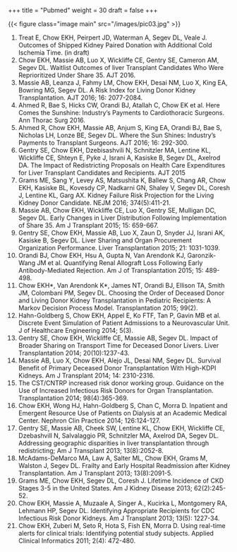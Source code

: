 +++
title = "Pubmed"
weight = 30
draft = false
+++

{{< figure class="image main" src="/images/pic03.jpg" >}}

1. Treat E, Chow EKH, Peirpert JD, Waterman A, Segev DL, Veale J. Outcomes of Shipped Kidney Paired Donation with Additional Cold Ischemia Time. (in draft)
2. Chow EKH, Massie AB, Luo X, Wickliffe CE, Gentry SE, Cameron AM, Segev DL. Waitlist Outcomes of liver Transplant Candidates Who Were Reprioritized Under Share 35. AJT 2016.
3. Massie AB, Leanza J, Fahmy LM, Chow EKH, Desai NM, Luo X, King EA, Bowring MG, Segev DL. A Risk Index for Living Donor Kidney Transplantation. AJT 2016; 16: 2077-2084.
4. Ahmed R, Bae S, Hicks CW, Orandi BJ, Atallah C, Chow EK et al. Here Comes the Sunshine: Industry’s Payments to Cardiothoracic Surgeons. Ann Thorac Surg 2016.
5. Ahmed R, Chow EKH, Massie AB, Anjum S, King EA, Orandi BJ, Bae S, Nicholas LH, Lonze BE, Segev DL. Where the Sun Shines: Industry’s Payments to Transplant Surgeons. AJT 2016; 16: 292-300.
6. Gentry SE, Chow EKH, Dzebisashvili N, Schnitzler MA, Lentine KL, Wickliffe CE, Shteyn E, Pyke J, Israni A, Kasiske B, Segev DL, Axelrod DA. The Impact of Redistricting Proposals on Health Care Expenditures for Liver Transplant Candidates and Recipients. AJT 2015
7. Grams ME, Sang Y, Levey AS, Matsushita K, Ballew S, Chang AR, Chow EKH, Kasiske BL, Kovesdy CP, Nadkarni GN, Shaley V, Segev DL, Coresh J, Lentine KL, Garg AX. Kidney Failure Risk Projection for the Living Kidney Donor Candidate. NEJM 2016; 374(5):411-21.
8. Massie AB, Chow EKH, Wickliffe CE, Luo X, Gentry SE, Mulligan DC, Segev DL. Early Changes in Liver Distribution Following Implementation of Share 35. Am J Transplant 2015; 15: 659-667.
9. Gentry SE, Chow EKH, Massie AB, Luo X, Zaun D, Snyder JJ, Israni AK, Kasiske B, Segev DL. Liver Sharing and Organ Procurement Organization Performance. Liver Transplantation 2015; 21: 1031-1039.
10. Orandi BJ, Chow EKH, Hsu A, Gupta N, Van Arendonk KJ, Garonzik-Wang JM et al. Quantifying Renal Allograft Loss Following Early Antibody-Mediated Rejection. Am J of Transplantation 2015; 15: 489-498.
11. Chow EKH*, Van Arendonk K*, James NT, Orandi BJ, Ellison TA, Smith JM, Colombani PM, Segev DL. Choosing the Order of Deceased Donor and Living Donor Kidney Transplantation in Pediatric Recipients: A Markov Decision Process Model. Transplantation 2015; 99(2).
12. Hahn-Goldberg S, Chow EKH, Appel E, Ko FTF, Tan P, Gavin MB et al. Discrete Event Simulation of Patient Admissions to a Neurovascular Unit. J of Healthcare Engineering 2014; 5(3).
13. Gentry SE, Chow EKH, Wickliffe CE, Massie AB, Segev DL. Impact of Broader Sharing on Transport Time for Deceased Donor Livers. Liver Transplantation 2014; 20(10):1237-43.
14. Massie AB, Luo X, Chow EKH, Alejo JL, Desai NM, Segev DL. Survival Benefit of Primary Deceased Donor Transplantation With High-KDPI Kidneys. Am J Transplant 2014; 14: 2310-2316.
15. The CST/CNTRP increased risk donor working group. Guidance on the Use of Increased Infectious Risk Donors for Organ Transplantation. Transplantation 2014; 98(4):365-369.
16. Chow EKH, Wong HJ, Hahn-Goldberg S, Chan C, Morra D. Inpatient and Emergent Resource Use of Patients on Dialysis at an Academic Medical Center. Nephron Clin Practice 2014; 126:124-127.
17. Gentry SE, Massie AB, Cheek SW, Lentine KL, Chow EKH, Wickliffe CE, Dzebashvill N, Salvalaggio PR, Schnitzler MA, Axelrod DA, Segev DL. Addressing geographic disparities in liver transplantation through redistricting; Am J Transplant 2013; 13(8):2052-8.
18. McAdams-DeMarco MA, Law A, Salter ML, Chow EKH, Grams M, Walston J, Segev DL. Frailty and Early Hospital Readmission after Kidney Transplantation. Am J Transplant 2013; 13(8):2091-5.
19. Grams ME, Chow EKH, Segev DL, Coresh J. Lifetime Incidence of CKD Stages 3-5 in the United States. Am J Kidney Disease 2013; 62(2):245-52.
20. Chow EKH, Massie A, Muzaale A, Singer A., Kucirka L, Montgomery RA, Lehmann HP, Segev DL. Identifying Appropriate Recipients for CDC Infectious Risk Donor Kidneys. Am J Transplant 2013; 13(5): 1227-34.
21. Chow EKH, Zuberi M, Seto R, Hota S, Fish EN, Morra D. Using real-time alerts for clinical trials: Identifying potential study subjects. Applied Clinical Informatics 2011; 2(4): 472-480.